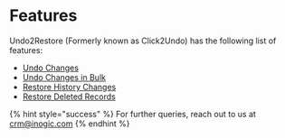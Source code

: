 # Features

Undo2Restore (Formerly known as Click2Undo) has the following list of features:

* [Undo Changes](https://docs.inogic.com/click2undo/features/undo-changes)
* [Undo Changes in Bulk](https://docs.inogic.com/click2undo/features/undo-changes-in-bulk)
* [Restore History Changes](https://docs.inogic.com/click2undo/features/restore-history-changes)
* [Restore Deleted Records](https://docs.inogic.com/click2undo/features/restore-deleted-records)

{% hint style="success" %}
For further queries, reach out to us at [crm@inogic.com](mailto:crm@inogic.com)
{% endhint %}

